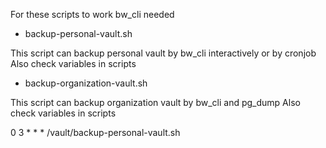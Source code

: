 For these scripts to work bw_cli needed

* backup-personal-vault.sh

This script can backup personal vault by bw_cli interactively or by cronjob
Also check variables in scripts

* backup-organization-vault.sh

This script can backup organization vault by bw_cli and pg_dump
Also check variables in scripts

0 3 * * * /vault/backup-personal-vault.sh